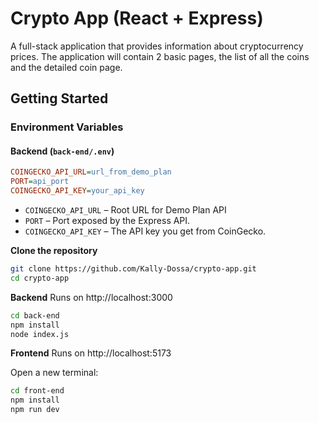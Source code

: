 # Crypto App (React + Express)
A full-stack application that provides information about cryptocurrency prices. The application will contain 2 basic pages, the list of all the coins and the detailed coin page.

## Getting Started

### Environment Variables

#### Backend (`back-end/.env`)

```ini
COINGECKO_API_URL=url_from_demo_plan
PORT=api_port
COINGECKO_API_KEY=your_api_key
```

- `COINGECKO_API_URL` – Root URL for Demo Plan API
- `PORT` – Port exposed by the Express API.
- `COINGECKO_API_KEY` – The API key you get from CoinGecko.

**Clone the repository**
```bash
git clone https://github.com/Kally-Dossa/crypto-app.git
cd crypto-app
```

**Backend**
Runs on http://localhost:3000
```bash
cd back-end
npm install
node index.js
```

**Frontend**
Runs on http://localhost:5173

Open a new terminal:
```bash
cd front-end
npm install
npm run dev
```
